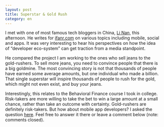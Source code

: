 ```yaml
---
layout: post
title: Superstar & Gold Rush
category: en
---
```


I met with one of most famous tech bloggers in China, [Li Nan](http://twitter.com/newkonsou), this afternoon. He writes for [ifanr.com](http://ifanr.com) on various topics including mobile, social and apps. It was very interesting to hear his perspectives on how the idea of “developer eco-system” can get traction from a media standpoint.

He compared the project I am working to the ones who sell jeans to the gold-rushers. To sell more jeans, you need to convince people that there is a big goldmine. The most convincing story is not that thousands of people have earned some average amounts, but one individual who made a billion. That single superstar will inspire thousands of people to rush for the gold, which might not even exist, and buy your jeans.

Interestingly, this relates to the Behavioral Finance course I took in college. Risk-takers are more willing to take the bet to win a large amount at a small chance, rather than take an outcome with certainty. Gold-rushers are definitely risk-takers. But how about mobile app developers? I asked the question [here](http://www.zhihu.com/question/19628574?isn=1). Feel free to answer it there or leave a comment below (note: comments closed).